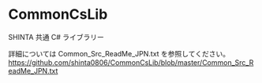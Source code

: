 # CommonCsLib
SHINTA 共通 C# ライブラリー

詳細については Common_Src_ReadMe_JPN.txt を参照してください。
https://github.com/shinta0806/CommonCsLib/blob/master/Common_Src_ReadMe_JPN.txt
